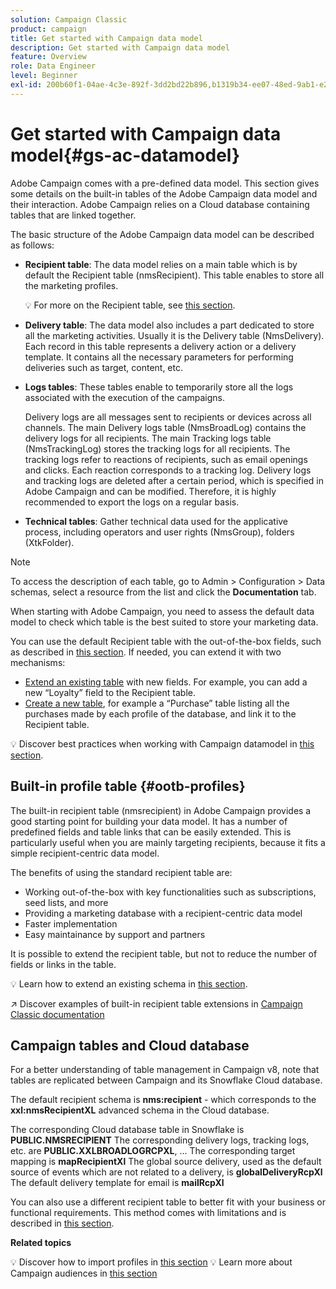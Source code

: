 ```yaml
---
solution: Campaign Classic
product: campaign
title: Get started with Campaign data model
description: Get started with Campaign data model
feature: Overview
role: Data Engineer
level: Beginner
exl-id: 200b60f1-04ae-4c3e-892f-3dd2bd22b896,b1319b34-ee07-48ed-9ab1-e2d12d3d99f8
---
```

# Get started with Campaign data model{#gs-ac-datamodel}

Adobe Campaign comes with a pre-defined data model. This section gives some details on the built-in tables of the Adobe Campaign data model and their interaction. Adobe Campaign relies on a Cloud database containing tables that are linked together.

The basic structure of the Adobe Campaign data model can be described as follows:

* **Recipient table**: The data model relies on a main table which is by default the Recipient table (nmsRecipient). This table enables to store all the marketing profiles.

    :bulb: For more on the Recipient table, see [this section](#ootb-profiles).

* **Delivery table**: The data model also includes a part dedicated to store all the marketing activities. Usually it is the Delivery table (NmsDelivery). Each record in this table represents a delivery action or a delivery template. It contains all the necessary parameters for performing deliveries such as target, content, etc.

* **Logs tables**: These tables enable to temporarily store all the logs associated with the execution of the campaigns.

    Delivery logs are all messages sent to recipients or devices across all channels. The main Delivery logs table (NmsBroadLog) contains the delivery logs for all recipients.
    The main Tracking logs table (NmsTrackingLog) stores the tracking logs for all recipients. The tracking logs refer to reactions of recipients, such as email openings and clicks. Each reaction corresponds to a tracking log.
    Delivery logs and tracking logs are deleted after a certain period, which is specified in Adobe Campaign and can be modified. Therefore, it is highly recommended to export the logs on a regular basis.

* **Technical tables**: Gather technical data used for the applicative process, including operators and user rights (NmsGroup), folders (XtkFolder).

>[!NOTE]
>
>To access the description of each table, go to Admin > Configuration > Data schemas, select a resource from the list and click the **Documentation** tab.

When starting with Adobe Campaign, you need to assess the default data model to check which table is the best suited to store your marketing data.

You can use the default Recipient table with the out-of-the-box fields, such as described in [this section](#ootb-profiles). If needed, you can extend it with two mechanisms:

* [Extend an existing table](extend-schema.md) with new fields. For example, you can add a new “Loyalty” field to the Recipient table.
* [Create a new table](create-schema.md), for example a “Purchase” table listing all the purchases made by each profile of the database, and link it to the Recipient table.

:bulb: Discover best practices when working with Campaign datamodel in [this section](datamodel-best-practices.md).

## Built-in profile table {#ootb-profiles}

The built-in recipient table (nmsrecipient) in Adobe Campaign provides a good starting point for building your data model. It has a number of predefined fields and table links that can be easily extended. This is particularly useful when you are mainly targeting recipients, because it fits a simple recipient-centric data model.

The benefits of using the standard recipient table are:

* Working out-of-the-box with key functionalities such as subscriptions, seed lists, and more
* Providing a marketing database with a recipient-centric data model
* Faster implementation
* Easy maintainance by support and partners

It is possible to extend the recipient table, but not to reduce the number of fields or links in the table.

:bulb: Learn how to extend an existing schema in [this section](extend-schema.md).

:arrow_upper_right: Discover examples of built-in recipient table extensions in [Campaign Classic documentation](https://experienceleague.adobe.com/docs/campaign-classic/using/configuring-campaign-classic/editing-schemas/examples-of-schemas-edition.html?lang=en#extending-a-table)

## Campaign tables and Cloud database

For a better understanding of table management in Campaign v8, note that tables are replicated between Campaign and its Snowflake Cloud database.

The default recipient schema is **nms:recipient** - which corresponds to the **xxl:nmsRecipientXL** advanced schema in the Cloud database.

The corresponding Cloud database table in Snowflake is **PUBLIC.NMSRECIPIENT**
The corresponding delivery logs, tracking logs, etc. are **PUBLIC.XXLBROADLOGRCPXL**, ...
The corresponding target mapping is **mapRecipientXl**
The global source delivery, used as the default source of events which are not related to a delivery, is **globalDeliveryRcpXl**
The default delivery template for email is **mailRcpXl**

You can also use a different recipient table to better fit with your business or functional requirements. This method comes with limitations and is described in [this section](custom-recipient.md).

**Related topics**

:bulb: Discover how to import profiles in [this section](../start/import.md)
:bulb: Learn more about Campaign audiences in [this section](../start/audiences.md)
